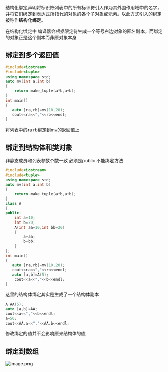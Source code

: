 
结构化绑定声明将标识符列表 ﻿中的所有标识符引入作为其外围作用域中的名字，并将它们绑定到表达式 ﻿所指代的对象的各个子对象或元素。以此方式引入的绑定被称作**结构化绑定**。

在结构化绑定中 编译器会根据限定符生成一个等号右边对象的匿名副本，而绑定的对象正是这个副本而非原对象本身



## 绑定到多个返回值

```cpp
#include<iostream>
#include<tuple>
using namespace std;
auto mv(int a,int b)
{
    return make_tuple(a*b,a+b);
}
int main()
{
   auto [ra,rb]=mv(10,20);
   cout<<ra<<","<<rb<<endl;
}
```

将列表中的ra rb绑定到mv的返回值上

## 绑定到结构体和类对象

非静态成员和列表参数个数一致
必须是public
不能绑定方法

```cpp
#include<iostream>
#include<tuple>
using namespace std;
auto mv(int a,int b)
{
    return make_tuple(a*b,a+b);
}
class A
{
public:
    int a=10;
    int b=20;
    A(int aa=10,int bb=20)
    {
        a=aa;
        b=bb;
    }
};
int main()
{
   auto [ra,rb]=mv(10,20);
   cout<<ra<<","<<rb<<endl;
   auto [a,b]=A(5);
    cout<<a<<","<<b<<endl;
}
```

这里的结构体绑定其实是生成了一个结构体副本
```cpp
A AA(5);  
auto [a,b]=AA;  
cout<<a<<","<<b<<endl;  
a=50;  
cout<<AA.a<<","<<AA.b<<endl;
```
修改绑定的值并不会影响原来结构体的值

## 绑定到数组

![image.png](https://yaaame-1317851743.cos.ap-beijing.myqcloud.com/20240428165420.png)
